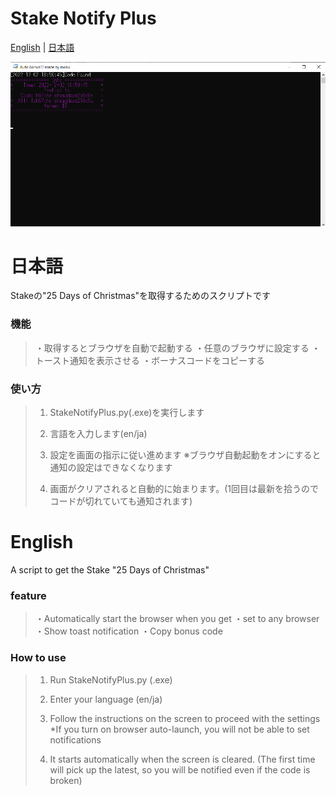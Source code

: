 # Stake Notify Plus

[English](#English) | [日本語](#日本語)

<img width="600" src="https://raw.githubusercontent.com/moku3u/StakeNotifyPlus/main/raw/preview.png">

# 日本語

Stakeの"25 Days of Christmas"を取得するためのスクリプトです

### 機能
> ・取得するとブラウザを自動で起動する
> ・任意のブラウザに設定する
> ・トースト通知を表示させる
> ・ボーナスコードをコピーする

### 使い方

> 1. StakeNotifyPlus.py(.exe)を実行します
> 
> 2. 言語を入力します(en/ja)
> 
> 3. 設定を画面の指示に従い進めます
>    ※ブラウザ自動起動をオンにすると通知の設定はできなくなります
> 
> 4. 画面がクリアされると自動的に始まります。(1回目は最新を拾うのでコードが切れていても通知されます)

# English

A script to get the Stake "25 Days of Christmas"

### feature
> ・Automatically start the browser when you get
> ・set to any browser
> ・Show toast notification
> ・Copy bonus code

### How to use

> 1. Run StakeNotifyPlus.py (.exe)
> 
> 2. Enter your language (en/ja)
> 
> 3. Follow the instructions on the screen to proceed with the settings
>    *If you turn on browser auto-launch, you will not be able to set notifications
> 
> 4. It starts automatically when the screen is cleared. (The first time will pick up the latest, so you will be notified even if the code is broken)


